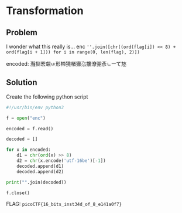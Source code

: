 # Transformation

## Problem

I wonder what this really is... enc `''.join([chr((ord(flag[i]) << 8) + ord(flag[i + 1])) for i in range(0, len(flag), 2)])`

encoded: 灩捯䍔䙻ㄶ形楴獟楮獴㌴摟潦弸彥ㄴㅡて㝽

## Solution

Create the following python script

```py
#!/usr/bin/env python3

f = open("enc")

encoded = f.read()

decoded = []

for x in encoded:
    d1 = chr(ord(x) >> 8)
    d2 = chr(x.encode('utf-16be')[-1])
    decoded.append(d1)
    decoded.append(d2)

print("".join(decoded))

f.close()
```

FLAG: `picoCTF{16_bits_inst34d_of_8_e141a0f7}`